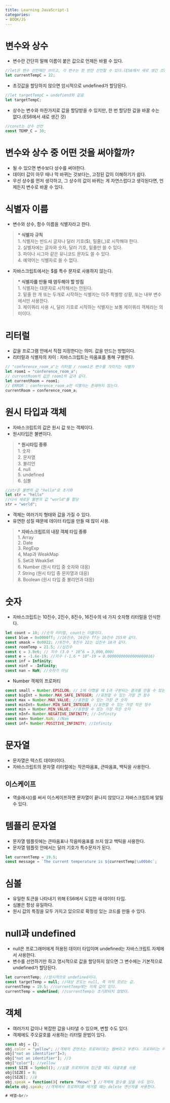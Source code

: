 ```yaml
---
title: Learning JavaScript-1
categories:
- BOOK/JS
---
```


# 변수와 상수<br/>
- 변수란 간단히 말해 이름이 붙은 값으로 언제든 바뀔 수 있다.<br/>

```js
//let은 변수 선언에만 쓰이고, 각 변수는 한 번만 선언할 수 있다.(ES6에서 새로 생긴 것)
let currentTempC = 22;
```

- 초깃값을 할당하지 않으면 암시적으로 undefined가 할당된다.<br/>

```js
//let targetTempC = undefiend와 같음
let targetTempC;
```

- 상수는 변수와 마찬가지로 값을 할당받을 수 있지만, 한 번 할당한 값을 바꿀 수는 없다.(ES6에서 새로 생긴 것)<br/>

```js
//const는 상수 선언
const TEMP_C = 30;
```

# 변수와 상수 중 어떤 것을 써야할까?<br/>
- 될 수 있으면 변수보다 상수를 써야한다.<br/>
- 데이터 값이 아무 때나 막 바뀌는 것보다는, 고정된 값이 이해하기가 쉽다.<br/>
- 우선 상수를 먼저 생각하고, 그 상수의 값이 바뀌는 게 자연스럽다고 생각된다면, 언제든지 변수로 바꿀 수 있다.<br/>

# 식별자 이름<br/>
- 변수와 상수, 함수 이름을 식별자라고 한다.<br/>

<blockquote><b>* 식별자 규칙</b><br/>
1. 식별자는 반드시 글자나 달러 기호($), 밀줄(_)로 시작해야 한다.<br/>
2. 실별자에는 글자와 숫자, 달러 기호, 밑줄만 쓸 수 있다.<br/>
3. 파이나 시그마 같은 유니코드 문자도 쓸 수 있다.<br/>
4. 예약어는 식별자로 쓸 수 없다.<br/>
</blockquote>

- 자바스크립트에서는 $를 특수 문자로 사용하지 않는다.<br/>

<blockquote><b>* 식별자를 만들 때 염두해야 할 방침</b><br/>
1. 식별자는 대문자로 시작해서는 안된다.<br/>
2. 밑줄 한 개 또는 두개로 시작하는 식별자는 아주 특별항 상황, 또는 내부 변수에서만 사용한다.<br/>
3. 제이쿼리 사용 시, 달러 기호로 시작하는 식별자는 보통 제이쿼리 객체라는 의미이다.<br/>
</blockquote>

# 리터럴<br/>
- 값을 프로그램 안에서 직접 지정한다는 의미. 값을 만드는 방법이다.<br/>
- 리터럴과 식별자의 차이 : 자바스크립트는 따옴표를 통해 구별한다.<br/>
```js
// "conference_room_a"는 리터럴 / room1은 변수를 가리키는 식별자
let room1 = "conference_room_a";
// currentRoom의 값은 room1의 값과 같다.
let currentRoom = room1;
// ERROR : conference_room_a란 식별자는 존재하지 않는다.
currentRoom = conference_room_a;
```

# 원시 타입과 객체<br/>
- 자바스크립트의 값은 원시 값 또는 객체이다.<br/>
- 원시타입은 불변이다.<br/>

<blockquote><b>* 원시타입 종류</b><br/>
1. 숫자<br/>
2. 문자열<br/>
3. 불리언<br/>
4. null<br/>
5. undefined<br/>
6. 심볼<br/>
</blockquote>

```js
//str은 불변의 값 "hello"로 초기화
let str = "hello"
//다시 새로운 불변의 값 "world"를 할당
str = "world";
```

- 객체는 여러가지 형태와 값을 가질 수 있다.<br/>
- 유연한 성질 때문에 데이터 타입을 만들 때 많이 사용.<br/>

<blockquote><b>* 자바스크립트의 내장 객체 타입 종류</b><br/>
1. Array<br/>
2. Date<br/>
3. RegExp<br/>
4, Map과 WeakMap<br/>
5. Set과 WeakSet<br/>
6. Number (원시 타입 중 숫자와 대응)<br/>
7. String (원시 타입 중 문자열과 대응)<br/>
8. Boolean (원시 타입 중 불리언과 대응)<br/>
</blockquote>


# 숫자<br/>
- 자바스크립트는 10진수, 2진수, 8진수, 16진수의 네 가지 숫자형 리터럴을 인식한다.<br/>
```js
let count = 10; //숫자 리터럴, count는 더블이다.
const blue = 0x0000ff; //16진수, 16진수 ff는 10진수 255와 같다.
const umask = 0o0022; //8진수, 8진수 22는 십진수 18과 같다.
const roomTemp = 21.5; //십진수
const c = 3.0e6; // 지수 (3.0 * 10^6 = 3,000,000)
const e = -1.6e-19; //지수 (-1.6 * 10^-19 = 0.00000000000000000016)
const inf = Infinity;
const ninf = -Infinity;
const nan = NaN; //숫자가 아님
```

- Number 객체의 프로퍼티
```js
const small = Number.EPSILON; // 1에 더했을 때 1과 구분되는 결과를 만들 수 있는 가장 작은 값.
const bigInt = Number.MAX_SAFE_INTEGER; //표현할 수 있는 가장 큰 정수
const max = Number.MAX_VALUE; //표현할 수 있는 가장 큰 숫자
const minInt= Number.MIN_SAFE_INTEGER; //표현할 수 있는 가장 작은 정수
const min = Number.MIN_VALUE; //표현할 수 있는 가장 작은 숫자
const nInf= Number.NEGATIVE_INFINITY; //-Infinity
const nan= Number.NaN; //Nan
const inf= Number.POSITIVE_INFINITY; //Infinity
```

# 문자열<br/>
- 문자열은 텍스트 데이터이다.<br/>
- 자바스크립트의 문자열 리터럴에는 작은따옴표, 큰따옴표, 백틱을 사용한다.<br/>

## 이스케이프<br/>
- 역슬래시(\)를 써서 이스케이프하면 문자열이 끝나지 않았다고 자바스크립트에 알릴 수 있다.<br/>

# 템플리 문자열<br/>
- 문자열 템플릿에는 큰따옴표나 작음따옴표를 쓰지 않고 백틱을 사용한다.<br/>
- 문자열 템플릿 안에서는 달러 기호가 특수문자가 된다.
```js
let currentTemp = 19.5;
const message = `The current temperature is ${currentTemp}\u00b0c`;
```

# 심볼<br/>
- 유일한 토큰을 나타내기 위해 ES6에서 도입한 새 데이터 타입.<br/>
- 심볼은 항상 유일하다.<br/>
- 원시 값의 특징을 모두 가지고 있으므로 확정성 있는 코드를 만들 수 있다.<br/>

# null과 undefined<br/>
- null은 프로그래머에게 허용된 데이터 타입이며 undefined는 자바스크립트 자체에서 사용한다.<br/>
- 변수를 선언하기만 하고 명시적으로 값을 할당하지 않으면 그 변수에는 기본적으로 undefined가 할당된다.<br/>
```js
let currentTemp; //암시적으로 undefined이다.
const targetTemp = null; //대상 온도는 null, 즉 아직 모르는 값.
currentTemp = 19.5; //currentTemp에는 이제 값이 있다.
currentTemp = undefined; //currentTemp는 초기화되지 않았다.
```

# 객체 <br/>
- 여러가지 값이나 복잡한 값을 나타낼 수 있으며, 변할 수도 있다.<br/>
- 객체에도 주오갈호를 사용하는 리터럴 문법이 있다.<br/>
```js
const obj = {};
obj.color = "yellow"; //객체의 콘텐츠는 프로퍼티또는 멤버라고 부른다. 프로퍼티는 이름과 값으로 구성
obj["not an identifier"]=3;
obj["not an identifier"]; //3
obj["color"]; //yellow
const SIZE = Symbol(); //심볼 프로퍼티에 접근할 떄도 대괄호를 사용
obj[SIZE] = 8;
obj[SIZE]; //8
obj.speak = function(){ return "Meow!" } //객체에 함수를 담을 수도 있다.
delete obj.speak; //객체에서 프로퍼티를 제거할 떄는 delete 연산자를 사용한다.

# 배열<br/>
```
